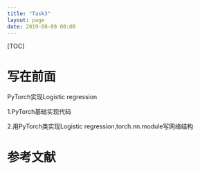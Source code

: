```yaml
---
title: "Task3"
layout: page
date: 2019-08-09 00:00
---
```

[TOC]

# 写在前面
PyTorch实现Logistic regression 

1.PyTorch基础实现代码

2.用PyTorch类实现Logistic regression,torch.nn.module写网络结构

# 参考文献